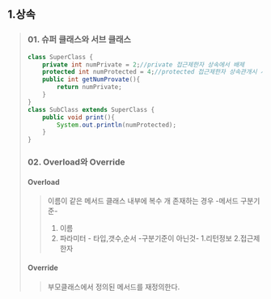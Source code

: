 
## 1.상속
> ### 01. 슈퍼 클래스와 서브 클래스
>```java
>class SuperClass {
>	  private int numPrivate = 2;//private 접근제한자 상속에서 배제
>	  protected int numProtected = 4;//protected 접근제한자 상속관개시 사용가능
>	  public int getNumProvate(){
>		  return numPrivate;
>	  }
>}
>class SubClass extends SuperClass {
>	  public void print(){
>		  System.out.println(numProtected);
>	  }
>}
>```
> ### 02. Overload와 Override
> #### Overload
> > 이름이 같은 메서드 클래스 내부에 복수 개 존재하는 경우
> > -메서드 구분기준-
> > 1. 이름
> >	2. 파라미터 - 타입,갯수,순서
> >	-구분기준이 아닌것-
> >	1.리턴정보
> >	2.접근제한자
> #### Override
> > 부모클래스에서 정의된 메서드를 재정의한다.

